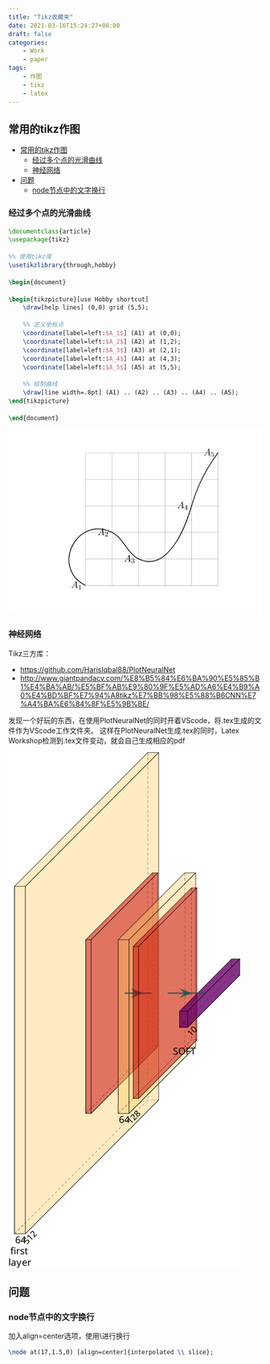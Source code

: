 ```yaml
---
title: "Tikz收藏夹"
date: 2021-03-16T15:24:27+08:00
draft: false
categories:
    - Work
    - paper
tags:
    - 作图
    - tikz
    - latex
---
```


## 常用的tikz作图

- [常用的tikz作图](#常用的tikz作图)
  - [经过多个点的光滑曲线](#经过多个点的光滑曲线)
  - [神经网络](#神经网络)
- [问题](#问题)
  - [node节点中的文字换行](#node节点中的文字换行)

### 经过多个点的光滑曲线

```latex
\documentclass{article}
\usepackage{tikz}

%% 使用tikz库
\usetikzlibrary{through,hobby}

\begin{document}

\begin{tikzpicture}[use Hobby shortcut]
    \draw[help lines] (0,0) grid (5,5);

    %% 定义坐标点
    \coordinate[label=left:$A_1$] (A1) at (0,0);
    \coordinate[label=left:$A_2$] (A2) at (1,2);
    \coordinate[label=left:$A_3$] (A3) at (2,1);
    \coordinate[label=left:$A_4$] (A4) at (4,3);
    \coordinate[label=left:$A_5$] (A5) at (5,5);

    %% 绘制曲线
    \draw[line width=.8pt] (A1) .. (A2) .. (A3) .. (A4) .. (A5);
\end{tikzpicture}

\end{document}
```

![经过多点的光滑曲线](image/1.jpg)

### 神经网络

Tikz三方库：
- https://github.com/HarisIqbal88/PlotNeuralNet
- http://www.giantpandacv.com/%E8%B5%84%E6%BA%90%E5%85%B1%E4%BA%AB/%E5%BF%AB%E9%80%9F%E5%AD%A6%E4%B9%A0%E4%BD%BF%E7%94%A8tikz%E7%BB%98%E5%88%B6CNN%E7%A4%BA%E6%84%8F%E5%9B%BE/

发现一个好玩的东西，在使用PlotNeuralNet的同时开着VScode，将.tex生成的文件作为VScode工作文件夹。
这样在PlotNeuralNet生成.tex的同时，Latex Workshop检测到.tex文件变动，就会自己生成相应的pdf

![神经网络](image/unet.svg)

## 问题

### node节点中的文字换行

加入align=center选项，使用\\进行换行

```latex
\node at(17,1.5,0) [align=center]{interpolated \\ slice};
```